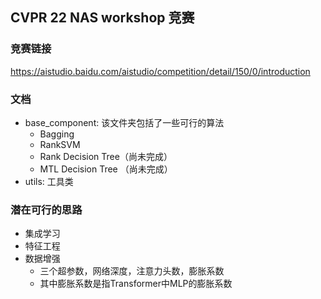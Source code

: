 ## CVPR 22 NAS workshop 竞赛
### 竞赛链接
https://aistudio.baidu.com/aistudio/competition/detail/150/0/introduction

### 文档
* base_component: 该文件夹包括了一些可行的算法
  * Bagging
  * RankSVM
  * Rank Decision Tree（尚未完成）
  * MTL Decision Tree （尚未完成）
* utils: 工具类

### 潜在可行的思路
* 集成学习
* 特征工程
* 数据增强
  * 三个超参数，网络深度，注意力头数，膨胀系数
  * 其中膨胀系数是指Transformer中MLP的膨胀系数